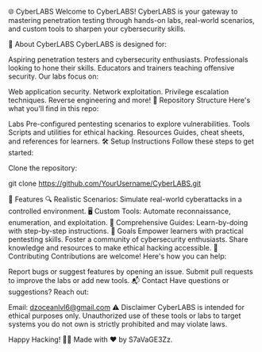 🌐 CyberLABS
Welcome to CyberLABS!
CyberLABS is your gateway to mastering penetration testing through hands-on labs, real-world scenarios, and custom tools to sharpen your cybersecurity skills.

🚀 About CyberLABS
CyberLABS is designed for:

Aspiring penetration testers and cybersecurity enthusiasts.
Professionals looking to hone their skills.
Educators and trainers teaching offensive security.
Our labs focus on:

Web application security.
Network exploitation.
Privilege escalation techniques.
Reverse engineering and more!
📂 Repository Structure
Here's what you'll find in this repo:

Labs
Pre-configured pentesting scenarios to explore vulnerabilities.
Tools
Scripts and utilities for ethical hacking.
Resources
Guides, cheat sheets, and references for learners.
🛠️ Setup Instructions
Follow these steps to get started:

Clone the repository:

git clone https://github.com/YourUsername/CyberLABS.git


🌟 Features
🔍 Realistic Scenarios: Simulate real-world cyberattacks in a controlled environment.
🖥️ Custom Tools: Automate reconnaissance, enumeration, and exploitation.
📖 Comprehensive Guides: Learn-by-doing with step-by-step instructions.
🎯 Goals
Empower learners with practical pentesting skills.
Foster a community of cybersecurity enthusiasts.
Share knowledge and resources to make ethical hacking accessible.
🤝 Contributing
Contributions are welcome! Here's how you can help:

Report bugs or suggest features by opening an issue.
Submit pull requests to improve the labs or add new tools.
📬 Contact
Have questions or suggestions? Reach out:

Email: dzoceanlvl6@gmail.com
⚠️ Disclaimer
CyberLABS is intended for ethical purposes only. Unauthorized use of these tools or labs to target systems you do not own is strictly prohibited and may violate laws.

Happy Hacking! 🐱‍💻
Made with ❤️ by S7aVaGE3Zz.
